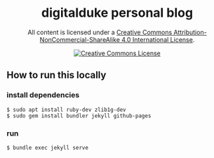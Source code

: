 <h1 align="center">digitalduke personal blog</h1>
<p align="center">
All content is licensed under a <a rel="license" href="http://creativecommons.org/licenses/by-nc-sa/4.0/">Creative Commons Attribution-NonCommercial-ShareAlike 4.0 International License</a>.</p>
<p align="center">
<a rel="license" href="http://creativecommons.org/licenses/by-nc-sa/4.0/"><img alt="Creative Commons License" style="border-width:0" src="https://i.creativecommons.org/l/by-nc-sa/4.0/88x31.png" /></a>
</p>

## How to run this locally

### install dependencies
```shell
$ sudo apt install ruby-dev zlib1g-dev
$ sudo gem install bundler jekyll github-pages
```

### run
```shell
$ bundle exec jekyll serve
```
